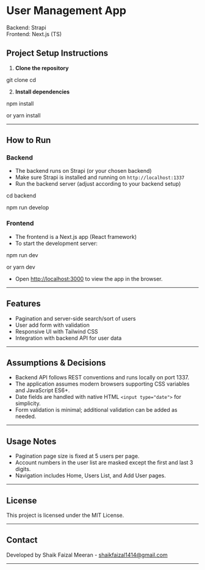 ﻿# User Management App

Backend: Strapi  
Frontend: Next.js (TS)


## Project Setup Instructions

1. **Clone the repository**

git clone <your-repo-url>
cd <your-project-folder>


2. **Install dependencies**

npm install

or
yarn install


---

## How to Run

### Backend

- The backend runs on Strapi (or your chosen backend)
- Make sure Strapi is installed and running on `http://localhost:1337`
- Run the backend server (adjust according to your backend setup)

cd backend

npm run develop


### Frontend

- The frontend is a Next.js app (React framework)
- To start the development server:

npm run dev

or
yarn dev


- Open [http://localhost:3000](http://localhost:3000) to view the app in the browser.

---

## Features
 
- Pagination and server-side search/sort of users  
- User add form with validation  
- Responsive UI with Tailwind CSS  
- Integration with backend API for user data  

---

## Assumptions & Decisions

- Backend API follows REST conventions and runs locally on port 1337.
- The application assumes modern browsers supporting CSS variables and JavaScript ES6+.
- Date fields are handled with native HTML `<input type="date">` for simplicity.
- Form validation is minimal; additional validation can be added as needed.

---

## Usage Notes

- Pagination page size is fixed at 5 users per page.
- Account numbers in the user list are masked except the first and last 3 digits.
- Navigation includes Home, Users List, and Add User pages.

---

## License

This project is licensed under the MIT License.

---

## Contact

Developed by Shaik Faizal Meeran - shaikfaizal1414@gmail.com

---
